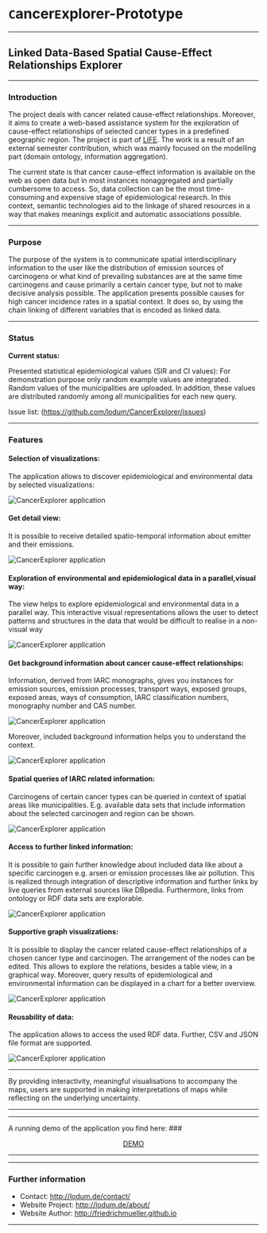 # `C`ancer`E`xplorer-Prototype

* * *
## Linked Data-Based Spatial Cause-Effect Relationships Explorer
* * *

### Introduction
The project deals with cancer related cause-effect relationships. Moreover, it aims to create a
web-based assistance system for the exploration of cause-effect relationships of selected cancer
types in a predefined geographic region.
The project is part of [LIFE](http://lodum.de/life/ "LIFE project").
The work is a result of an external semester contribution, which was mainly focused on the modelling part (domain ontology, information aggregation).

The current state is that cancer cause-effect information is available on the web as open data but in most instances nonaggregated
and partially cumbersome to access. So, data collection can be the most time-consuming and
expensive stage of epidemiological research. In this context, semantic technologies aid to the linkage of
shared resources in a way that makes meanings explicit and automatic associations possible.
* * *
### Purpose
The purpose of the system is to communicate spatial interdisciplinary information to the user like
the distribution of emission sources of carcinogens or what kind of prevailing substances are at the
same time carcinogens and cause primarily a certain cancer type, but not to make decisive analysis
possible.
The application presents possible causes for high cancer incidence rates in a spatial context. It does so, by
using the chain linking of different variables that is encoded as linked data.

* * *  
### Status

**Current status:**


Presented statistical epidemiological values (SIR and CI values):
For demonstration purpose only random example values are integrated.
Random values of the municipalities are uploaded. In addition, these values are distributed randomly among all municipalities for each new query.


Issue list:
(https://github.com/lodum/CancerExplorer/issues)



* * *
### Features

#### Selection of visualizations:
The application allows to discover epidemiological and environmental data by selected visualizations:

![CancerExplorer application][1]

#### Get detail view:
It is possible to receive detailed spatio-temporal information about emitter and their emissions.

![CancerExplorer application][2]

#### Exploration of environmental and epidemiological data in a parallel,visual way:
The view helps to explore epidemiological and environmental data in a parallel way.
This interactive visual representations allows the user to detect patterns and structures in the
data that would be difficult to realise in a non-visual way

![CancerExplorer application][3]


#### Get background information about cancer cause-effect relationships:
Information, derived from IARC monographs, gives you instances for emission sources, emission processes, transport ways, exposed groups,
exposed areas, ways of consumption, IARC classification numbers, monography number and CAS number.

![CancerExplorer application][4]


Moreover, included background information helps you to understand the context.

![CancerExplorer application][5]


#### Spatial queries of IARC related information:
Carcinogens of certain cancer types can be queried in context of spatial areas like municipalities.
E.g. available data sets that include information about the selected carcinogen and region can be shown.

![CancerExplorer application][6]


#### Access to further linked information:
It is possible to gain further knowledge about included data like about a specific carcinogen e.g. arsen or emission processes like air pollution.
This is realized through integration of descriptive information and further links by live queries from external sources like DBpedia.
Furthermore, links from ontology or RDF data sets are explorable.

![CancerExplorer application][7]


#### Supportive graph visualizations:
It is possible to display the cancer related cause-effect relationships of a chosen cancer type and carcinogen. The arrangement of the nodes can be edited.
This allows to explore the relations, besides a table view, in a  graphical way.
Moreover, query results of epidemiological and environmental information can be displayed in a chart for a better overview.

![CancerExplorer application][8]


#### Reusability of data:
The application allows to access the used RDF data.
Further, CSV and JSON file format are supported.

![CancerExplorer application][9]









* * *
By providing interactivity, meaningful visualisations to accompany the
maps, users are supported in making interpretations of maps while reflecting on the underlying
uncertainty.



* * *
* * *
A running demo of the application you find here:
###<div align="center">   [DEMO](http://www.friedrichmueller-gi.de "Demo Site")</div>

* * *
* * *

### Further information
- Contact: http://lodum.de/contact/
- Website Project: http://lodum.de/about/
- Website Author: http://friedrichmueller.github.io

-----

[1]: https://github.com/lodum/CancerExplorer/blob/master/web%20application/libraries/Images/screenshot_overview.png 
[2]: https://github.com/lodum/CancerExplorer/blob/master/web%20application/libraries/Images/screenshot_overview2.png 
[3]: https://github.com/lodum/CancerExplorer/blob/master/web%20application/libraries/Images/explorer.gif
[4]: https://github.com/lodum/CancerExplorer/blob/master/web%20application/libraries/Images/background_details.png
[5]: https://github.com/lodum/CancerExplorer/blob/master/web%20application/libraries/Images/background_tooltips.png
[6]: https://github.com/lodum/CancerExplorer/blob/master/web%20application/libraries/Images/Animation_IARCSpatial.gif
[7]: https://github.com/lodum/CancerExplorer/blob/master/web%20application/libraries/Images/Animation_Linkedinfo.gif
[8]: https://github.com/lodum/CancerExplorer/blob/master/web%20application/libraries/Images/Graphics.png
[9]: https://github.com/lodum/CancerExplorer/blob/master/web%20application/libraries/Images/download.png